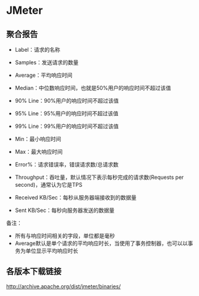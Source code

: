 # JMeter

## 聚合报告

* Label：请求的名称

* Samples：发送请求的数量

* Average：平均响应时间

* Median：中位数响应时间，也就是50%用户的响应时间不超过该值

* 90% Line：90%用户的响应时间不超过该值

* 95% Line：95%用户的响应时间不超过该值

* 99% Line：99%用户的响应时间不超过该值

* Min：最小响应时间

* Max：最大响应时间

* Error%：请求错误率，错误请求数/总请求数

* Throughput：吞吐量，默认情况下表示每秒完成的请求数(Requests per second)，通常认为它是TPS

* Received KB/Sec：每秒从服务器端接收到的数据量

* Sent KB/Sec：每秒向服务器发送的数据量

备注：
* 所有与响应时间相关的字段，单位都是毫秒
* Average默认是单个请求的平均响应时长，当使用了事务控制器，也可以以事务为单位显示平均响应时长

## 各版本下载链接

http://archive.apache.org/dist/jmeter/binaries/


